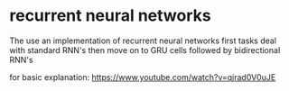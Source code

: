 # recurrent neural networks

The use an implementation of recurrent neural networks
first tasks deal with standard RNN's then move on to GRU cells followed by bidirectional RNN's

for basic explanation: https://www.youtube.com/watch?v=qjrad0V0uJE


